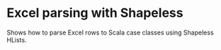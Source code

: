 # Excel parsing with Shapeless

Shows how to parse Excel rows to Scala case classes using Shapeless HLists.